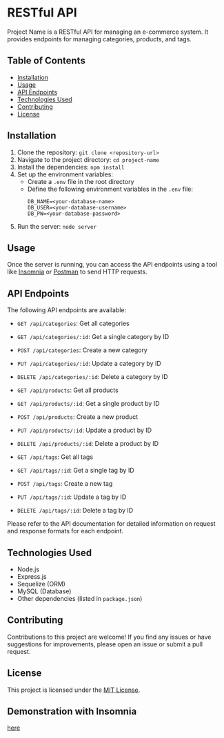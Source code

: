 # RESTful API

Project Name is a RESTful API for managing an e-commerce system. It provides endpoints for managing categories, products, and tags.

## Table of Contents

- [Installation](#installation)
- [Usage](#usage)
- [API Endpoints](#api-endpoints)
- [Technologies Used](#technologies-used)
- [Contributing](#contributing)
- [License](#license)

## Installation

1. Clone the repository: `git clone <repository-url>`
2. Navigate to the project directory: `cd project-name`
3. Install the dependencies: `npm install`
4. Set up the environment variables:
   - Create a `.env` file in the root directory
   - Define the following environment variables in the `.env` file:
     ```
     DB_NAME=<your-database-name>
     DB_USER=<your-database-username>
     DB_PW=<your-database-password>
     ```
5. Run the server: `node server`

## Usage

Once the server is running, you can access the API endpoints using a tool like [Insomnia](https://insomnia.rest/) or [Postman](https://www.postman.com/) to send HTTP requests.

## API Endpoints

The following API endpoints are available:

- `GET /api/categories`: Get all categories
- `GET /api/categories/:id`: Get a single category by ID
- `POST /api/categories`: Create a new category
- `PUT /api/categories/:id`: Update a category by ID
- `DELETE /api/categories/:id`: Delete a category by ID

- `GET /api/products`: Get all products
- `GET /api/products/:id`: Get a single product by ID
- `POST /api/products`: Create a new product
- `PUT /api/products/:id`: Update a product by ID
- `DELETE /api/products/:id`: Delete a product by ID

- `GET /api/tags`: Get all tags
- `GET /api/tags/:id`: Get a single tag by ID
- `POST /api/tags`: Create a new tag
- `PUT /api/tags/:id`: Update a tag by ID
- `DELETE /api/tags/:id`: Delete a tag by ID

Please refer to the API documentation for detailed information on request and response formats for each endpoint.

## Technologies Used

- Node.js
- Express.js
- Sequelize (ORM)
- MySQL (Database)
- Other dependencies (listed in `package.json`)

## Contributing

Contributions to this project are welcome! If you find any issues or have suggestions for improvements, please open an issue or submit a pull request.

## License

This project is licensed under the [MIT License](LICENSE).

## Demonstration with Insomnia

[here](https://youtu.be/IjBXYWYFBl8)
